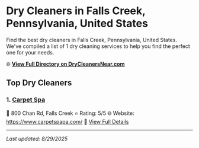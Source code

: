 # Dry Cleaners in Falls Creek, Pennsylvania, United States

Find the best dry cleaners in Falls Creek, Pennsylvania, United States. We've compiled a list of 1 dry cleaning services to help you find the perfect one for your needs.

🌐 **[View Full Directory on DryCleanersNear.com](https://drycleanersnear.com/city/US/Pennsylvania/Falls%20Creek)**

## Top Dry Cleaners

### 1. [Carpet Spa](https://drycleanersnear.com/dryCleaner/686735debb1702f4ee39b3d6/carpet-spa)
📍 800 Chan Rd, Falls Creek
⭐ Rating: 5/5
🌐 Website: https://www.carpetspapa.com/
🔗 [View Full Details](https://drycleanersnear.com/dryCleaner/686735debb1702f4ee39b3d6/carpet-spa)


---

*Last updated: 8/29/2025*
